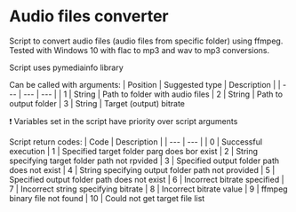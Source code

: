 # Audio files converter
Script to convert audio files (audio files from specific folder) using ffmpeg. Tested with Windows 10 with flac to mp3 and wav to mp3 conversions.

Script uses pymediainfo library

Can be called with arguments:
| Position | Suggested type | Description |
| --- | --- | --- |
| 1 | String | Path to folder with audio files
| 2 | String | Path to output folder
| 3 | String | Target (output) bitrate

:exclamation: Variables set in the script have priority over script arguments

Script return codes:
| Code | Description |
| --- | --- |
| 0 | Successful execution
| 1 | Specified target folder parg does bor exist
| 2 | String specifying target folder path not rpvided
| 3 | Specified output folder path does not exist
| 4 | String specifying output folder path not provided
| 5 | Specified output folder path does not exist
| 6 | Incorrect bitrate specified
| 7 | Incorrect string specifying bitrate
| 8 | Incorrect bitrate value
| 9 | ffmpeg binary file not found
| 10 | Could not get target file list
